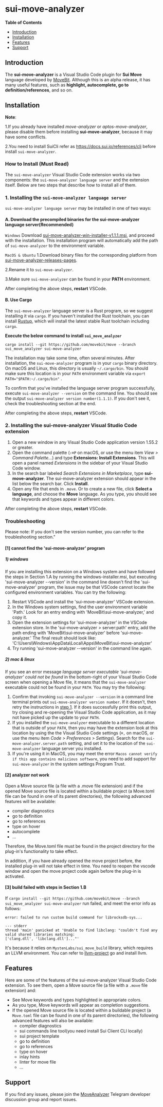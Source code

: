 # sui-move-analyzer
**Table of Contents**
* [Introduction](#Introduction)
* [Installation](#Installation)
* [Features](#Features)
* [Support](#Support)

## Introduction <span id="Introduction">
The **sui-move-analyzer** is a Visual Studio Code plugin for **Sui Move** language developed by [MoveBit](https://movebit.xyz). Although this is an alpha release, it has many useful features, such as **highlight, autocomplete, go to definition/references**, and so on.


## Installation <span id="Installation">

**Note**:

1.If you already have installed *move-analyzer* or *aptos-move-analyzer*, please disable them before installing **sui-move-analyzer**, because it may have some conflicts.

2.You need to install SuiCli refer as https://docs.sui.io/references/cli before install `sui-move-analyzer`.

### How to Install (Must Read)
The `sui-move-analyzer` Visual Studio Code extension works via two components: the `sui-move-analyzer language server` and the extension itself. Below are two steps that describe how to install all of them.


### 1. Installing the `sui-move-analyzer language server`<span id="Step1">
`sui-move-analyzer language server` may be installed in one of two ways:

#### A. Download the precompiled binaries for the sui-move-analyzer language server(Recommended)

```Windows```  Download [sui-move-analyzer-win-installer-v1.1.1.msi](https://github.com/movebit/move/releases), and proceed with the installation. This installation program will automatically add the path of `sui-move-analyzer` to the environment variable.

```MacOS & Ubuntu```
 1.Download binary files for the corresponding platform from [sui-move-analyzer-releases-pages](https://github.com/movebit/move/releases).

 2.Rename it to `sui-move-analyzer`. 

 3.Make sure `sui-move-analyzer` can be found in your **PATH** environment.

After completing the above steps, **restart** VSCode.


#### B. Use Cargo

The `sui-move-analyzer` language server is a Rust program, so we suggest installing it via `cargo`. If you haven't installed the Rust toolchain, you can install [Rustup](https://rustup.rs/), which will install the latest stable Rust toolchain including `cargo`.

**Execute the below command to install `sui_move_analyzer`**
```
cargo install --git https://github.com/movebit/move --branch sui_move_analyzer sui-move-analyzer
```
The installation may take some time, often several minutes. After installation, the `sui-move-analyzer` program is in your `cargo` binary directory. On macOS and Linux, this directory is usually `~/.cargo/bin`. You should make sure this location is in your `PATH` environment variable via `export PATH="$PATH:~/.cargo/bin"` .

To confirm that you've installed the language server program successfully, execute
`sui-move-analyzer --version` on the command line. You should see the output `sui-move-analyzer version number(1.1.1)`.
If you don't see it, check the troubleshooting section at the end.

After completing the above steps, **restart** VSCode.

### 2. Installing the sui-move-analyzer Visual Studio Code extension

1. Open a new window in any Visual Studio Code application version 1.55.2 or greater.
2. Open the command palette (`⇧⌘P` on macOS, or use the menu item *View > Command Palette...*) and
   type **Extensions: Install Extensions**. This will open a panel named *Extensions* in the
   sidebar of your Visual Studio Code window.
3. In the search bar labeled *Search Extensions in Marketplace*, type **sui-move-analyzer**. The
   sui-move-analyzer extension should appear in the list below the search bar. Click **Install**.
4. Open any file that ends in `.move`. Or to create a new file, click **Select a language**, and
   choose the **Move** language. As you type, you should see that keywords and types appear in
   different colors.

After completing the above steps, **restart** VSCode.

### Troubleshooting
Please note: If you don't see the version number, you can refer to the troubleshooting section."

#### [1] cannot find the 'sui-move-analyzer' program
##### 1) windows
If you are installing this extension on a Windows system and have followed the steps in Section 1.A by running the windows-installer.msi, but executing 'sui-move-analyzer --version' in the command line doesn't find the 'sui-move-analyzer' program, the issue may be that VSCode cannot locate the configured environment variables. You can try the following:

   1. Restart VSCode and install the 'sui-move-analyzer' VSCode extension.
   2. In the Windows system settings, find the user environment variable 'Path.' Look for an entry ending with 'MoveBit\sui-move-analyzer\,' and copy it.
   3. Open the extension settings for 'sui-move-analyzer' in the VSCode extension store. In the 'sui-move-analyzer > server:path' entry, add the path ending with 'MoveBit\sui-move-analyzer\' before 'sui-move-analyzer.' The final result should look like: 'C:\Users\Windows\AppData\Local\Apps\MoveBit\sui-move-analyzer\'
   4. Try running 'sui-move-analyzer --version' in the command line again.

##### 2) mac & linux
If you see an error message *language server executable 'sui-move-analyzer' could not be found* in the
bottom-right of your Visual Studio Code screen when opening a Move file, it means that the
`sui-move-analyzer` executable could not be found in your `PATH`. You may try the following:

1. Confirm that invoking `sui-move-analyzer --version` in a command line terminal prints out
   `sui-move-analyzer version number`. If it doesn't, then retry the instructions in [step 1](./Step1). If it
   does successfully print this output, try closing and re-opening the Visual Studio Code
   application, as it may not have picked up the update to your `PATH`.
2. If you installed the `sui-move-analyzer` executable to a different location that is outside of your
   `PATH`, then you may have the extension look at this location by using the the Visual Studio Code
   settings (`⌘,` on macOS, or use the menu item *Code > Preferences > Settings*). Search for the
   `sui-move-analyzer.server.path` setting, and set it to the location of the `sui-move-analyzer` language
   server you installed.
3. If you're using it in MacOS, you may meet the error `Macos cannot verify if this app contains malicious software`, you need to add support for `sui-move-analyzer` in the system settings Program Trust.


#### [2] analyzer not work
Open a Move source file (a file with a .move file extension) and if the opened Move source file is located within a buildable project (a Move.toml file can be found in one of its parent directories), the following advanced features will be available:

  - compiler diagnostics
  - go to definition
  - go to references
  - type on hover
  - autocomplete
  - ...

Therefore, the Move.toml file must be found in the project directory for the plug-in's functionality to take effect.

In addition, if you have already opened the move project before, the installed plug-in will not take effect in time. You need to reopen the vscode window and open the move project code again before the plug-in is activated. 

#### [3] build failed with steps in Section 1.B
If `cargo install --git https://github.com/movebit/move --branch sui_move_analyzer sui-move-analyzer` run failed, and meet the 
error info as follows:
```
error: failed to run custom build command for librocksdb-sys...

--- stderr
thread 'main' panicked at 'Unable to find libclang: "couldn't find any valid shared libraries matching: 
['clang.dll', 'libclang.dll']..."'
```

It's because it relies on `MystenLabs/sui_move_build` library, which requires an LLVM environment. You can refer to [llvm-project](https://github.com/llvm/llvm-project) go and install llvm.


## Features <span id="Features">

Here are some of the features of the sui-move-analyzer Visual Studio Code extension. To see them, open a
Move source file (a file with a `.move` file extension) and:

- See Move keywords and types highlighted in appropriate colors.
- As you type, Move keywords will appear as completion suggestions.
- If the opened Move source file is located within a buildable project (a `Move.toml` file can be
  found in one of its parent directories), the following advanced features will also be available:
  - compiler diagnostics
  - sui commands line tool(you need install Sui Client CLI locally)
  - sui project template
  - go to definition
  - go to references
  - type on hover
  - inlay hints
  - linter for move file
  - ...


## Support <span id="Support">

If you find any issues, please join the [MoveAnalyzer](https://t.me/moveanalyzer) Telegram developer discussion group and report issues.

